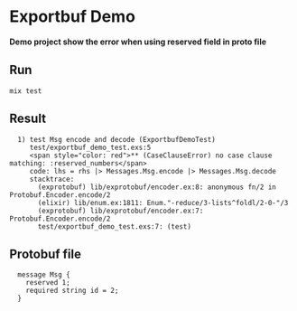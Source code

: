 # Exportbuf Demo

**Demo project show the error when using reserved field in proto file**

## Run

```
mix test
```

## Result

```
  1) test Msg encode and decode (ExportbufDemoTest)
     test/exportbuf_demo_test.exs:5
     <span style="color: red">** (CaseClauseError) no case clause matching: :reserved_numbers</span>
     code: lhs = rhs |> Messages.Msg.encode |> Messages.Msg.decode
     stacktrace:
       (exprotobuf) lib/exprotobuf/encoder.ex:8: anonymous fn/2 in Protobuf.Encoder.encode/2
       (elixir) lib/enum.ex:1811: Enum."-reduce/3-lists^foldl/2-0-"/3
       (exprotobuf) lib/exprotobuf/encoder.ex:7: Protobuf.Encoder.encode/2
       test/exportbuf_demo_test.exs:7: (test)
```

## Protobuf file

```
  message Msg {
    reserved 1;
    required string id = 2;
  }
```
